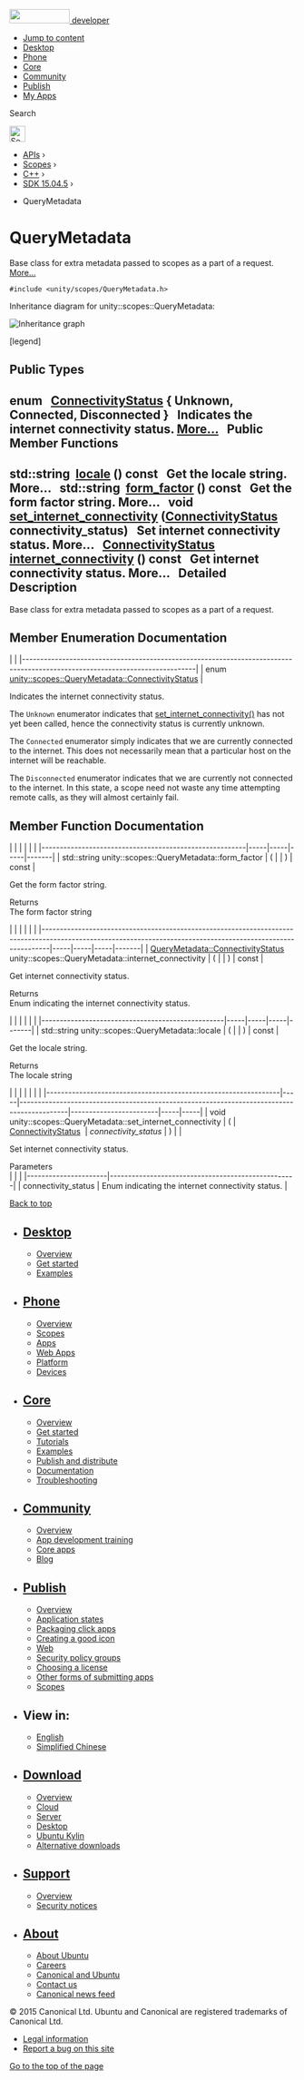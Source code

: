 <a href="https://developer.ubuntu.com/" class="logo-ubuntu"><img src="https://developer.ubuntu.com/assets/sites/ubuntu/latest/u/img/logos/logo-ubuntu-orange.svg" width="106" height="25" /> <span>developer</span></a>

-   [Jump to content](index.html#main-content)
-   [Desktop](https://developer.ubuntu.com/en/desktop/)
-   [Phone](https://developer.ubuntu.com/en/phone/)
-   [Core](https://developer.ubuntu.com/core)
-   [Community](https://developer.ubuntu.com/en/community/)
-   [Publish](https://developer.ubuntu.com/en/publish/)
-   [My Apps](https://myapps.developer.ubuntu.com/)

Search

<img src="https://developer.ubuntu.com/assets/sites/ubuntu/latest/u/img/search-white.svg" alt="Search" height="28" />

-   [APIs](../../../../index.html) ›
-   [Scopes](../../../index.html) ›
-   [C++](../../index.html) ›
-   [SDK 15.04.5](../index.html) ›

<!-- -->

-   QueryMetadata

QueryMetadata
=============

Base class for extra metadata passed to scopes as a part of a request. [More...](index.html#details)

`#include <unity/scopes/QueryMetadata.h>`

Inheritance diagram for unity::scopes::QueryMetadata:

![Inheritance graph](https://developer.ubuntu.com/static/devportal_uploaded/a0fff6ec-1a97-4e76-a815-a9f4c0fdccc2-api/scopes/cpp/sdk-15.04.5/unity.scopes.QueryMetadata/classunity_1_1scopes_1_1_query_metadata__inherit__graph.png)

<span class="legend">\[legend\]</span>

<span id="pub-types"></span> Public Types
-----------------------------------------

enum  
<a href="index.html#a20eb916661728a7d9c00485e28f88701" class="el">ConnectivityStatus</a> { **Unknown**, **Connected**, **Disconnected** }
 
Indicates the internet connectivity status. [More...](index.html#a20eb916661728a7d9c00485e28f88701)
 
<span id="pub-methods"></span> Public Member Functions
------------------------------------------------------

std::string 
<a href="index.html#a3ca25150669d96171aec6ab56ef6bb0e" class="el">locale</a> () const
 
Get the locale string. More...
 
std::string 
<a href="index.html#a494f592f3055fba4da6554a6d8fb7c42" class="el">form_factor</a> () const
 
Get the form factor string. More...
 
void 
<a href="index.html#a5b2395aff97cbe1009759de03f270bf3" class="el">set_internet_connectivity</a> (<a href="index.html#a20eb916661728a7d9c00485e28f88701" class="el">ConnectivityStatus</a> connectivity\_status)
 
Set internet connectivity status. More...
 
<a href="index.html#a20eb916661728a7d9c00485e28f88701" class="el">ConnectivityStatus</a> 
<a href="index.html#a3da06f370e53b5e381ec8cf33d8ee191" class="el">internet_connectivity</a> () const
 
Get internet connectivity status. More...
 
<span id="details"></span>
Detailed Description
--------------------

Base class for extra metadata passed to scopes as a part of a request.

Member Enumeration Documentation
--------------------------------

<span id="a20eb916661728a7d9c00485e28f88701" class="anchor"></span>
|                                                                                                                             |
|-----------------------------------------------------------------------------------------------------------------------------|
| enum <a href="index.html#a20eb916661728a7d9c00485e28f88701" class="el">unity::scopes::QueryMetadata::ConnectivityStatus</a> |

Indicates the internet connectivity status.

The `Unknown` enumerator indicates that <a href="index.html#a5b2395aff97cbe1009759de03f270bf3" class="el" title="Set internet connectivity status. ">set_internet_connectivity()</a> has not yet been called, hence the connectivity status is currently unknown.

The `Connected` enumerator simply indicates that we are currently connected to the internet. This does not necessarily mean that a particular host on the internet will be reachable.

The `Disconnected` enumerator indicates that we are currently not connected to the internet. In this state, a scope need not waste any time attempting remote calls, as they will almost certainly fail.

Member Function Documentation
-----------------------------

<span id="a494f592f3055fba4da6554a6d8fb7c42" class="anchor"></span>
|                                                        |     |     |     |       |
|--------------------------------------------------------|-----|-----|-----|-------|
| std::string unity::scopes::QueryMetadata::form\_factor | (   |     | )   | const |

Get the form factor string.

Returns  
The form factor string

<span id="a3da06f370e53b5e381ec8cf33d8ee191" class="anchor"></span>
|                                                                                                                                                              |     |     |     |       |
|--------------------------------------------------------------------------------------------------------------------------------------------------------------|-----|-----|-----|-------|
| <a href="index.html#a20eb916661728a7d9c00485e28f88701" class="el">QueryMetadata::ConnectivityStatus</a> unity::scopes::QueryMetadata::internet\_connectivity | (   |     | )   | const |

Get internet connectivity status.

Returns  
Enum indicating the internet connectivity status.

<span id="a3ca25150669d96171aec6ab56ef6bb0e" class="anchor"></span>
|                                                  |     |     |     |       |
|--------------------------------------------------|-----|-----|-----|-------|
| std::string unity::scopes::QueryMetadata::locale | (   |     | )   | const |

Get the locale string.

Returns  
The locale string

<span id="a5b2395aff97cbe1009759de03f270bf3" class="anchor"></span>
|                                                                |     |                                                                                           |                        |     |     |
|----------------------------------------------------------------|-----|-------------------------------------------------------------------------------------------|------------------------|-----|-----|
| void unity::scopes::QueryMetadata::set\_internet\_connectivity | (   | <a href="index.html#a20eb916661728a7d9c00485e28f88701" class="el">ConnectivityStatus</a>  | *connectivity\_status* | )   |     |

Set internet connectivity status.

Parameters  
|                      |                                                   |
|----------------------|---------------------------------------------------|
| connectivity\_status | Enum indicating the internet connectivity status. |

[Back to top](index.html#)

-   [Desktop](https://developer.ubuntu.com/en/desktop/)
    ---------------------------------------------------

    -   [Overview](https://developer.ubuntu.com/en/desktop/)
    -   [Get started](http://snapcraft.io/?utm_source=developer.ubuntu.com&utm_medium=devportal&utm_term=snaps%20snapcraft%20desktop&utm_content=menu&utm_campaign=duc_snappers)
    -   [Examples](https://github.com/ubuntu/snappy-playpen)

-   [Phone](https://developer.ubuntu.com/en/phone/)
    -----------------------------------------------

    -   [Overview](https://developer.ubuntu.com/en/phone/)
    -   [Scopes](https://developer.ubuntu.com/en/phone/scopes/)
    -   [Apps](https://developer.ubuntu.com/en/phone/apps/)
    -   [Web Apps](https://developer.ubuntu.com/en/phone/web/)
    -   [Platform](https://developer.ubuntu.com/en/phone/platform/)
    -   [Devices](https://developer.ubuntu.com/en/phone/devices/)

-   [Core](https://developer.ubuntu.com/core)
    -----------------------------------------

    -   [Overview](https://developer.ubuntu.com/core)
    -   [Get started](https://developer.ubuntu.com/core/get-started)
    -   [Tutorials](https://developer.ubuntu.com/core/tutorials)
    -   [Examples](https://developer.ubuntu.com/core/examples)
    -   [Publish and distribute](https://developer.ubuntu.com/core/publish-and-distribute)
    -   [Documentation](https://developer.ubuntu.com/core/documentation)
    -   [Troubleshooting](https://developer.ubuntu.com/core/troubleshooting)

-   [Community](https://developer.ubuntu.com/en/community/)
    -------------------------------------------------------

    -   [Overview](https://developer.ubuntu.com/en/community/)
    -   [App development training](https://developer.ubuntu.com/en/community/training/)
    -   [Core apps](https://developer.ubuntu.com/en/community/core-apps/)
    -   [Blog](https://developer.ubuntu.com/en/community/blog/)

-   [Publish](https://developer.ubuntu.com/en/publish/)
    ---------------------------------------------------

    -   [Overview](https://developer.ubuntu.com/en/publish/)
    -   [Application states](https://developer.ubuntu.com/en/publish/application-states/)
    -   [Packaging click apps](https://developer.ubuntu.com/en/publish/packaging-click-apps/)
    -   [Creating a good icon](https://developer.ubuntu.com/en/publish/creating-a-good-icon/)
    -   [Web](https://developer.ubuntu.com/en/publish/web/)
    -   [Security policy groups](https://developer.ubuntu.com/en/publish/security-policy-groups/)
    -   [Choosing a license](https://developer.ubuntu.com/en/publish/choosing-a-license/)
    -   [Other forms of submitting apps](https://developer.ubuntu.com/en/publish/other-forms-of-submitting-apps/)
    -   [Scopes](https://developer.ubuntu.com/en/publish/scopes/)

-   View in:
    --------

    -   [English](index.html "Change to language: English")
    -   [Simplified Chinese](index.html "Change to language: Simplified Chinese")

-   [Download](http://ubuntu.com/download/)
    ---------------------------------------

    -   [Overview](http://ubuntu.com/download)
    -   [Cloud](http://ubuntu.com/download/cloud)
    -   [Server](http://ubuntu.com/download/server)
    -   [Desktop](http://ubuntu.com/download/desktop)
    -   [Ubuntu Kylin](http://ubuntu.com/download/ubuntu-kylin)
    -   [Alternative downloads](http://ubuntu.com/download/alternative-downloads)

-   [Support](http://ubuntu.com/support/)
    -------------------------------------

    -   [Overview](http://ubuntu.com/support)
    -   [Security notices](http://www.ubuntu.com/usn/)

-   [About](http://ubuntu.com/about/)
    ---------------------------------

    -   [About Ubuntu](http://ubuntu.com/about/about-ubuntu)
    -   [Careers](http://www.canonical.com/careers)
    -   [Canonical and Ubuntu](http://ubuntu.com/about/canonical-and-ubuntu)
    -   [Contact us](http://ubuntu.com/about/contact-us)
    -   [Canonical news feed](http://insights.ubuntu.com/feed/)

© 2015 Canonical Ltd. Ubuntu and Canonical are registered trademarks of Canonical Ltd.

-   [Legal information](http://www.ubuntu.com/legal)
-   [Report a bug on this site](https://bugs.launchpad.net/developer-ubuntu-com/)

<span class="accessibility-aid">[Go to the top of the page](index.html#)</span>
